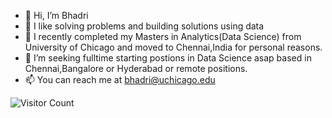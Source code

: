 - 👋 Hi, I’m Bhadri
- 👀 I like solving problems and building solutions using data
- 🌱 I recently completed my Masters in Analytics(Data Science) from University of Chicago and moved to Chennai,India for personal reasons. 
- 💞️ I’m seeking fulltime starting postions in Data Science asap based in Chennai,Bangalore or Hyderabad or remote positions.  
- 📫 You can reach me at bhadri@uchicago.edu 


![Visitor Count](https://profile-counter.glitch.me/battery-code/count.svg)

